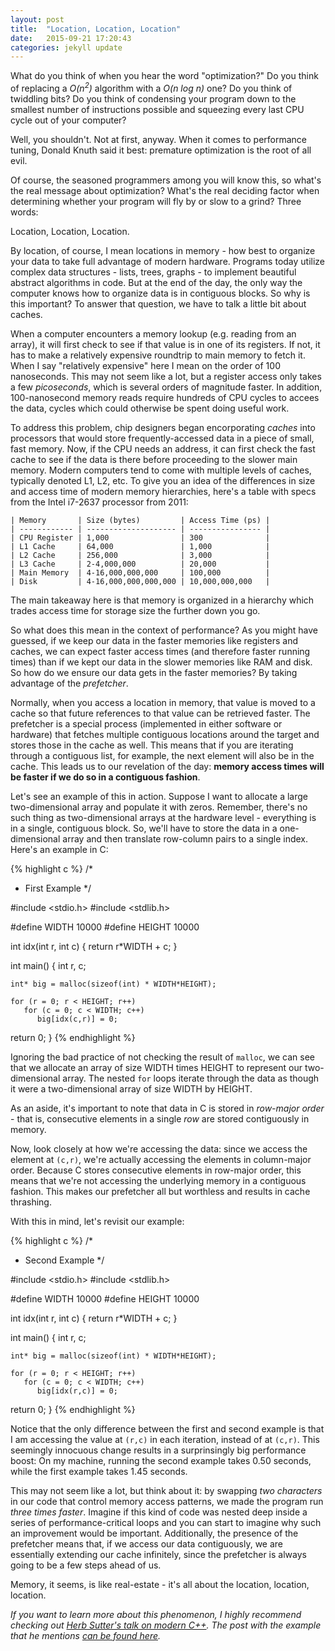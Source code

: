 ```yaml
---
layout: post
title:  "Location, Location, Location"
date:   2015-09-21 17:20:43
categories: jekyll update
---
```


What do you think of when you hear the word "optimization?" Do you think of replacing a <i>O(n<sup>2</sup>)</i> algorithm with a <i>O(n log n)</i> one? Do you think of twiddling bits? Do you think of condensing your program down to the smallest number of instructions possible and squeezing every last CPU cycle out of your computer?

Well, you shouldn't. Not at first, anyway. When it comes to performance tuning, Donald Knuth said it best: premature optimization is the root of all evil.

Of course, the seasoned programmers among you will know this, so what's the real message about optimization? What's the real deciding factor when determining whether your program will fly by or slow to a grind? Three words:

Location, Location, Location.

By location, of course, I mean locations in memory - how best to organize your data to take full advantage of modern hardware. Programs today utilize complex data structures - lists, trees, graphs - to implement beautiful abstract algorithms in code. But at the end of the day, the only way the computer knows how to organize data is in contiguous blocks. So why is this important? To answer that question, we have to talk a little bit about caches. 

When a computer encounters a memory lookup (e.g. reading from an array), it will first check to see if that value is in one of its registers. If not, it has to make a relatively expensive roundtrip to main memory to fetch it. When I say "relatively expensive" here I mean on the order of 100 nanoseconds. This may not seem like a lot, but a register access only takes a few <i>picoseconds</i>, which is several orders of magnitude faster. In addition, 100-nanosecond memory reads require hundreds of CPU cycles to accees the data, cycles which could otherwise be spent doing useful work.

To address this problem, chip designers began encorporating <i>caches</i> into processors that would store frequently-accessed data in a piece of small, fast memory. Now, if the CPU needs an address, it can first check the fast cache to see if the data is there before proceeding to the slower main memory. Modern computers tend to come with multiple levels of caches, typically denoted L1, L2, etc. To give you an idea of the differences in size and access time of modern memory hierarchies, here's a table with specs from the Intel i7-2637 processor from 2011:

    | Memory       | Size (bytes)         | Access Time (ps) |
    | ------------ | -------------------- | ---------------- |
    | CPU Register | 1,000                | 300              |
    | L1 Cache     | 64,000               | 1,000            |
    | L2 Cache     | 256,000              | 3,000            |
    | L3 Cache     | 2-4,000,000          | 20,000           |
    | Main Memory  | 4-16,000,000,000     | 100,000          |
    | Disk         | 4-16,000,000,000,000 | 10,000,000,000   |

The main takeaway here is that memory is organized in a hierarchy which trades access time for storage size the further down you go.

So what does this mean in the context of performance? As you might have guessed, if we keep our data in the faster memories like registers and caches, we can expect faster access times (and therefore faster running times) than if we kept our data in the slower memories like RAM and disk. So how do we ensure our data gets in the faster memories? By taking advantage of the <i>prefetcher</i>.

Normally, when you access a location in memory, that value is moved to a cache so that future references to that value can be retrieved faster. The prefetcher is a special process (implemented in either software or hardware) that fetches multiple contiguous locations around the target and stores those in the cache as well. This means that if you are iterating through a contiguous list, for example, the next element will also be in the cache. This leads us to our revelation of the day: <b>memory access times will be faster if we do so in a contiguous fashion</b>.

Let's see an example of this in action. Suppose I want to allocate a large two-dimensional array and populate it with zeros. Remember, there's no such thing as two-dimensional arrays at the hardware level - everything is in a single, contiguous block. So, we'll have to store the data in a one-dimensional array and then translate row-column pairs to a single index. Here's an example in C:

{% highlight c %}
/*
 * First Example
 */

#include <stdio.h>
#include <stdlib.h>

#define WIDTH  10000
#define HEIGHT 10000

int idx(int r, int c)
{
    return r*WIDTH + c;
}

int main()
{
    int r, c;

    int* big = malloc(sizeof(int) * WIDTH*HEIGHT);

    for (r = 0; r < HEIGHT; r++)
       for (c = 0; c < WIDTH; c++)
          big[idx(c,r)] = 0;

   return 0; 
}
{% endhighlight %}

Ignoring the bad practice of not checking the result of `malloc`, we can see that we allocate an array of size WIDTH times HEIGHT to represent our two-dimensional array. The nested `for` loops iterate through the data as though it were a two-dimensional array of size WIDTH by HEIGHT.

As an aside, it's important to note that data in C is stored in <i>row-major order</i> - that is, consecutive elements in a single <i>row</i> are stored contiguously in memory.

Now, look closely at how we're accessing the data: since we access the element at `(c,r)`, we're actually accessing the elements in column-major order. Because C stores consecutive elements in row-major order, this means that we're not accessing the underlying memory in a contiguous fashion. This makes our prefetcher all but worthless and results in cache thrashing.

With this in mind, let's revisit our example:

{% highlight c %}
/*
 * Second Example
 */

#include <stdio.h>
#include <stdlib.h>

#define WIDTH  10000
#define HEIGHT 10000

int idx(int r, int c)
{
    return r*WIDTH + c;
}

int main()
{
    int r, c;

    int* big = malloc(sizeof(int) * WIDTH*HEIGHT);

    for (r = 0; r < HEIGHT; r++)
       for (c = 0; c < WIDTH; c++)
          big[idx(r,c)] = 0;

   return 0; 
}
{% endhighlight %}

Notice that the only difference between the first and second example is that I am accessing the value at `(r,c)` in each iteration, instead of at `(c,r)`. This seemingly innocuous change results in a surprinsingly big performance boost: On my machine, running the second example takes 0.50 seconds, while the first example takes 1.45 seconds.

This may not seem like a lot, but think about it: by swapping <i>two characters</i> in our code that control memory access patterns, we made the program run <i>three times faster</i>. Imagine if this kind of code was nested deep inside a series of performance-critical loops and you can start to imagine why such an improvement would be important. Additionally, the presence of the prefetcher means that, if we access our data contiguously, we are essentially extending our cache infinitely, since the prefetcher is always going to be a few steps ahead of us.

Memory, it seems, is like real-estate - it's all about the location, location, location.

<i>If you want to learn more about this phenomenon, I highly recommend checking out [Herb Sutter's talk on modern C++](https://channel9.msdn.com/Events/Build/2014/2-661). The post with the example that he mentions [can be found here](http://gameprogrammingpatterns.com/data-locality.html).</i>
